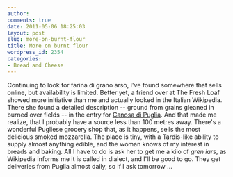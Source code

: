 ```yaml
---
author:
comments: true
date: 2011-05-06 18:25:03
layout: post
slug: more-on-burnt-flour
title: More on burnt flour
wordpress_id: 2354
categories:
- Bread and Cheese
---
```


Continuing to look for farina di grano arso, I've found somewhere that sells online, but availability is limited. Better yet, a friend over at The Fresh Loaf showed more initiative than me and actually looked in the Italian Wikipedia. There she found a detailed description -- ground from grains gleaned in burned over fields -- in the entry for [Canosa di Puglia](http://it.wikipedia.org/wiki/Canosa_di_Puglia). And that made me realize, that I probably have a source less than 100 metres away. There's a wonderful Pugliese grocery shop that, as it happens, sells the most delicious smoked mozzarella. The place is tiny, with a Tardis-like ability to supply almost anything edible, and the woman knows of my interest in breads and baking. All I have to do is ask her to get me a kilo of _gren iars_, as Wikipedia informs me it is called in dialect, and I'll be good to go. They get deliveries from Puglia almost daily, so if I ask tomorrow ...
